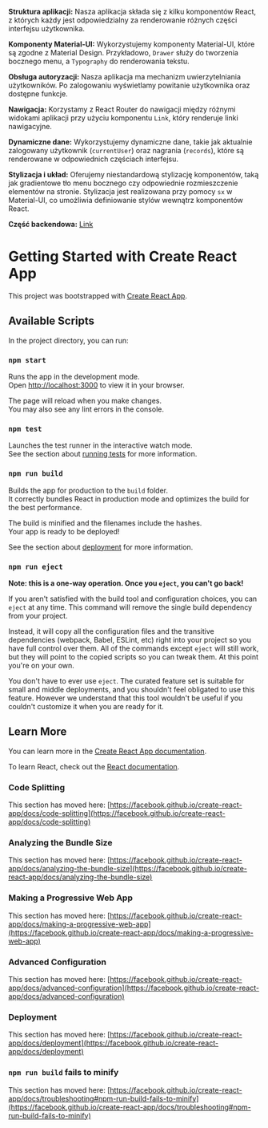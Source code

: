 **Struktura aplikacji:** Nasza aplikacja składa się z kilku komponentów React, z których każdy jest odpowiedzialny za renderowanie różnych części interfejsu użytkownika.

**Komponenty Material-UI:** Wykorzystujemy komponenty Material-UI, które są zgodne z Material Design. Przykładowo, `Drawer` służy do tworzenia bocznego menu, a `Typography` do renderowania tekstu.

**Obsługa autoryzacji:** Nasza aplikacja ma mechanizm uwierzytelniania użytkowników. Po zalogowaniu wyświetlamy powitanie użytkownika oraz dostępne funkcje.

**Nawigacja:** Korzystamy z React Router do nawigacji między różnymi widokami aplikacji przy użyciu komponentu `Link`, który renderuje linki nawigacyjne.

**Dynamiczne dane:** Wykorzystujemy dynamiczne dane, takie jak aktualnie zalogowany użytkownik (`currentUser`) oraz nagrania (`records`), które są renderowane w odpowiednich częściach interfejsu.

**Stylizacja i układ:** Oferujemy niestandardową stylizację komponentów, taką jak gradientowe tło menu bocznego czy odpowiednie rozmieszczenie elementów na stronie. Stylizacja jest realizowana przy pomocy `sx` w Material-UI, co umożliwia definiowanie stylów wewnątrz komponentów React.

**Część backendowa:** [Link](https://github.com/karolzieba/question-answering-system-back)


# Getting Started with Create React App

This project was bootstrapped with [Create React App](https://github.com/facebook/create-react-app).

## Available Scripts

In the project directory, you can run:

### `npm start`

Runs the app in the development mode.\
Open [http://localhost:3000](http://localhost:3000) to view it in your browser.

The page will reload when you make changes.\
You may also see any lint errors in the console.

### `npm test`

Launches the test runner in the interactive watch mode.\
See the section about [running tests](https://facebook.github.io/create-react-app/docs/running-tests) for more information.

### `npm run build`

Builds the app for production to the `build` folder.\
It correctly bundles React in production mode and optimizes the build for the best performance.

The build is minified and the filenames include the hashes.\
Your app is ready to be deployed!

See the section about [deployment](https://facebook.github.io/create-react-app/docs/deployment) for more information.

### `npm run eject`

**Note: this is a one-way operation. Once you `eject`, you can't go back!**

If you aren't satisfied with the build tool and configuration choices, you can `eject` at any time. This command will remove the single build dependency from your project.

Instead, it will copy all the configuration files and the transitive dependencies (webpack, Babel, ESLint, etc) right into your project so you have full control over them. All of the commands except `eject` will still work, but they will point to the copied scripts so you can tweak them. At this point you're on your own.

You don't have to ever use `eject`. The curated feature set is suitable for small and middle deployments, and you shouldn't feel obligated to use this feature. However we understand that this tool wouldn't be useful if you couldn't customize it when you are ready for it.

## Learn More

You can learn more in the [Create React App documentation](https://facebook.github.io/create-react-app/docs/getting-started).

To learn React, check out the [React documentation](https://reactjs.org/).

### Code Splitting

This section has moved here: [https://facebook.github.io/create-react-app/docs/code-splitting](https://facebook.github.io/create-react-app/docs/code-splitting)

### Analyzing the Bundle Size

This section has moved here: [https://facebook.github.io/create-react-app/docs/analyzing-the-bundle-size](https://facebook.github.io/create-react-app/docs/analyzing-the-bundle-size)

### Making a Progressive Web App

This section has moved here: [https://facebook.github.io/create-react-app/docs/making-a-progressive-web-app](https://facebook.github.io/create-react-app/docs/making-a-progressive-web-app)

### Advanced Configuration

This section has moved here: [https://facebook.github.io/create-react-app/docs/advanced-configuration](https://facebook.github.io/create-react-app/docs/advanced-configuration)

### Deployment

This section has moved here: [https://facebook.github.io/create-react-app/docs/deployment](https://facebook.github.io/create-react-app/docs/deployment)

### `npm run build` fails to minify

This section has moved here: [https://facebook.github.io/create-react-app/docs/troubleshooting#npm-run-build-fails-to-minify](https://facebook.github.io/create-react-app/docs/troubleshooting#npm-run-build-fails-to-minify)
